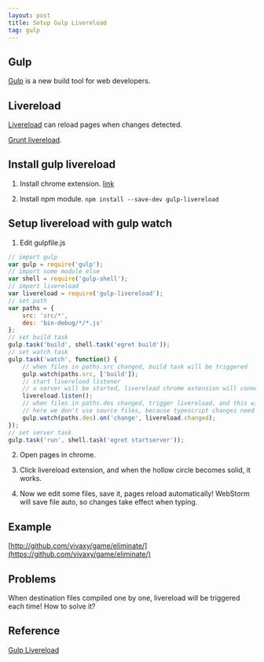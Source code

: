 ```yaml
---
layout: post
title: Setup Gulp Livereload
tag: gulp
---
```


## Gulp

[Gulp](http://gulpjs.com/) is a new build tool for web developers.

## Livereload

[Livereload](http://livereload.com/) can reload pages when changes detected.

[Grunt livereload](https://www.npmjs.org/package/grunt-livereload).

## Install gulp livereload

1. Install chrome extension. [link](https://chrome.google.com/webstore/detail/livereload/jnihajbhpnppcggbcgedagnkighmdlei)

2. Install npm module. `npm install --save-dev gulp-livereload`

## Setup livereload with gulp watch

1. Edit gulpfile.js

```js
// import gulp
var gulp = require('gulp');
// import some module else
var shell = require('gulp-shell');
// import livereload
var livereload = require('gulp-livereload');
// set path
var paths = {
    src: 'src/*',
    des: 'bin-debug/*/*.js'
};
// set build task
gulp.task('build', shell.task('egret build'));
// set watch task
gulp.task('watch', function() {
    // when files in paths.src changed, build task will be triggered
    gulp.watch(paths.src, ['build']);
    // start livereload listener
    // a server will be started, livereload chrome extension will connect this server.
    livereload.listen();
    // when files in paths.des changed, trigger livereload, and this will trigger reload on chrome pages
    // here we don't use source files, because typescript changes need to be compiled to javascript, then changes take effect
    gulp.watch(paths.des).on('change', livereload.changed);
});
// set server task
gulp.task('run', shell.task('egret startserver'));
```

2. Open pages in chrome.

3. Click livereload extension, and when the hollow circle becomes solid, it works.

4. Now we edit some files, save it, pages reload automatically\! WebStorm will save file auto, so changes take effect when typing.

## Example

[http://github.com/vivaxy/game/eliminate/](https://github.com/vivaxy/game/eliminate/)

## Problems

When destination files compiled one by one, livereload will be triggered each time\! How to solve it?

## Reference

[Gulp Livereload](https://www.npmjs.org/package/gulp-livereload)

